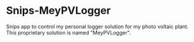 # Snips-MeyPVLogger
Snips app to control my personal logger solution for my photo voltaic plant. This proprietary solution is named "MeyPVLogger".
